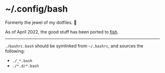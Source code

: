 # ~/.config/bash

Formerly the jewel of my dotfiles. 💎

As of April 2022, the good stuff has been ported to [fish].

[fish]: https://github.com/zgracem/dotconfig/tree/master/fish

***

`./bashrc.bash` should be symlinked from `~/.bashrc`, and sources the following:

- `./_*.bash`
- `./*.d/*.bash`
